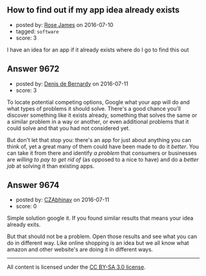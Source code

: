 ## How to find out if my app idea already exists

- posted by: [Rose James](https://stackexchange.com/users/8791857/rose-james) on 2016-07-10
- tagged: `software`
- score: 3

I have an idea for an app if it already exists where do I go to find this out 


## Answer 9672

- posted by: [Denis de Bernardy](https://stackexchange.com/users/182468/denis-de-bernardy) on 2016-07-11
- score: 3

To locate potential competing options, Google what your app will do and what types of problems it should solve. There's a good chance you'll discover something like it exists already, something that solves the same or a similar problem in a way or another, or even additional problems that it could solve and that you had not considered yet.

But don't let that stop you: there's an app for just about anything you can think of, yet a great many of them could have been made to do it _better_. You can take it from there and identify _a problem_ that consumers or businesses are _willing to pay to get rid of_ (as opposed to a nice to have) and do a _better job_ at solving it than existing apps.


## Answer 9674

- posted by: [CZAbhinav](https://stackexchange.com/users/4512449/czabhinav) on 2016-07-11
- score: 0

Simple solution google it. If you found similar results that means your idea already exits. 

But that should not be a problem. Open those results and see what you can do in different way. Like online shopping is an idea but we all know what amazon and other website's are doing it in different ways.



---

All content is licensed under the [CC BY-SA 3.0 license](https://creativecommons.org/licenses/by-sa/3.0/).
